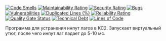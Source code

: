 [![Code Smells][code_smells_badge]][code_smells_link]
[![Maintainability Rating][maintainability_rating_badge]][maintainability_rating_link]
[![Security Rating][security_rating_badge]][security_rating_link]
[![Bugs][bugs_badge]][bugs_link]
[![Vulnerabilities][vulnerabilities_badge]][vulnerabilities_link]
[![Duplicated Lines (%)][duplicated_lines_density_badge]][duplicated_lines_density_link]
[![Reliability Rating][reliability_rating_badge]][reliability_rating_link]
[![Quality Gate Status][quality_gate_status_badge]][quality_gate_status_link]
[![Technical Debt][technical_debt_badge]][technical_debt_link]
[![Lines of Code][lines_of_code_badge]][lines_of_code_link]

Программа для устранения инпут лагов в КС2. Запускает виртуальный утюг, после чего инпут лаг падает до 5-10 мс. 

<!----------------------------------------------------------------------------->

[code_smells_badge]: https://sonarcloud.io/api/project_badges/measure?project=Hummel009_CS-Iron-Fixer&metric=code_smells

[code_smells_link]: https://sonarcloud.io/summary/overall?id=Hummel009_CS-Iron-Fixer

[maintainability_rating_badge]: https://sonarcloud.io/api/project_badges/measure?project=Hummel009_CS-Iron-Fixer&metric=sqale_rating

[maintainability_rating_link]: https://sonarcloud.io/summary/overall?id=Hummel009_CS-Iron-Fixer

[security_rating_badge]: https://sonarcloud.io/api/project_badges/measure?project=Hummel009_CS-Iron-Fixer&metric=security_rating

[security_rating_link]: https://sonarcloud.io/summary/overall?id=Hummel009_CS-Iron-Fixer

[bugs_badge]: https://sonarcloud.io/api/project_badges/measure?project=Hummel009_CS-Iron-Fixer&metric=bugs

[bugs_link]: https://sonarcloud.io/summary/overall?id=Hummel009_CS-Iron-Fixer

[vulnerabilities_badge]: https://sonarcloud.io/api/project_badges/measure?project=Hummel009_CS-Iron-Fixer&metric=vulnerabilities

[vulnerabilities_link]: https://sonarcloud.io/summary/overall?id=Hummel009_CS-Iron-Fixer

[duplicated_lines_density_badge]: https://sonarcloud.io/api/project_badges/measure?project=Hummel009_CS-Iron-Fixer&metric=duplicated_lines_density

[duplicated_lines_density_link]: https://sonarcloud.io/summary/overall?id=Hummel009_CS-Iron-Fixer

[reliability_rating_badge]: https://sonarcloud.io/api/project_badges/measure?project=Hummel009_CS-Iron-Fixer&metric=reliability_rating

[reliability_rating_link]: https://sonarcloud.io/summary/overall?id=Hummel009_CS-Iron-Fixer

[quality_gate_status_badge]: https://sonarcloud.io/api/project_badges/measure?project=Hummel009_CS-Iron-Fixer&metric=alert_status

[quality_gate_status_link]: https://sonarcloud.io/summary/overall?id=Hummel009_CS-Iron-Fixer

[technical_debt_badge]: https://sonarcloud.io/api/project_badges/measure?project=Hummel009_CS-Iron-Fixer&metric=sqale_index

[technical_debt_link]: https://sonarcloud.io/summary/overall?id=Hummel009_CS-Iron-Fixer

[lines_of_code_badge]: https://sonarcloud.io/api/project_badges/measure?project=Hummel009_CS-Iron-Fixer&metric=ncloc

[lines_of_code_link]: https://sonarcloud.io/summary/overall?id=Hummel009_CS-Iron-Fixer

